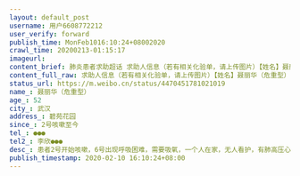 ```yaml
---
layout: default_post
username: 用户6608772212
user_verify: forward
publish_time: MonFeb1016:10:24+08002020
crawl_time: 20200213-01:15:17
imageurl: 
content_brief: 肺炎患者求助超话 求助人信息（若有相关化验单，请上传图片）【姓名】聂丽华（危重型）【年龄】52【所在城市】武汉【所在小区、社区】碧苑花园【患病时间】2号咳嗽至今【联系方式】●●●【其他紧急联系人】李欣●●●【病情描述】 患者2号开始咳嗽，6号出现呼吸困难，需要吸氧 ...全文
content_full_raw: 求助人信息（若有相关化验单，请上传图片）【姓名】聂丽华（危重型）【年龄】52【所在城市】武汉【所在小区、社区】碧苑花园【患病时间】2号咳嗽至今【联系方式】●●●【其他紧急联系人】李欣●●●【病情描述】患者2号开始咳嗽，6号出现呼吸困难，需要吸氧，一个人在家，无人看护，有肺高压心脏病且近期做过心脏手术，属于第一级高危人群，容易引起器官并发症，现在还在排队等核酸检测，在社区属于未确诊病例，要求安排去酒店隔离，可患者需要吸氧，未做核酸检测，急需床位，请求大家帮助，请求大家转发！！
status_url: https://m.weibo.cn/status/4470451781021019
name_: 聂丽华（危重型）
age_: 52
city_: 武汉
address_: 碧苑花园
since_: 2号咳嗽至今
tel_: ●●●
tel2_: 李欣●●●
desc_: 患者2号开始咳嗽，6号出现呼吸困难，需要吸氧，一个人在家，无人看护，有肺高压心脏病且近期做过心脏手术，属于第一级高危人群，容易引起器官并发症，现在还在排队等核酸检测，在社区属于未确诊病例，要求安排去酒店隔离，可患者需要吸氧，未做核酸检测，急需床位，请求大家帮助，请求大家转发！！
publish_timestamp: 2020-02-10 16:10:24+08:00
---
```

